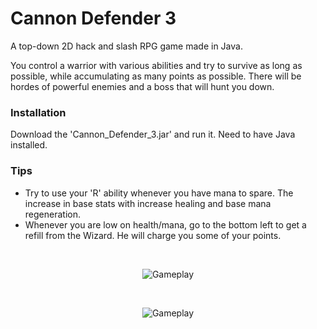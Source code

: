# Cannon Defender 3
A top-down 2D hack and slash RPG game made in Java.

You control a warrior with various abilities and try to survive as long as possible, while accumulating as
many points as possible. There will be hordes of powerful enemies and a boss that will hunt you down.

### Installation
Download the 'Cannon_Defender_3.jar' and run it. Need to have Java installed.

### Tips
* Try to use your 'R' ability whenever you have mana to spare. The increase in base stats with increase
healing and base mana regeneration.
* Whenever you are low on health/mana, go to the bottom left to get a refill from the Wizard. He will charge
you some of your points.

&nbsp;
<p align = "center">
            <img src="https://github.com/tn16jv/Cannon_Defender_3/blob/master/images/gameplay.PNG" alt="Gameplay">
</p>

&nbsp;
<p align = "center">
            <img src="https://github.com/tn16jv/Cannon_Defender_3/blob/master/images/wizard.PNG" alt="Gameplay">
</p>